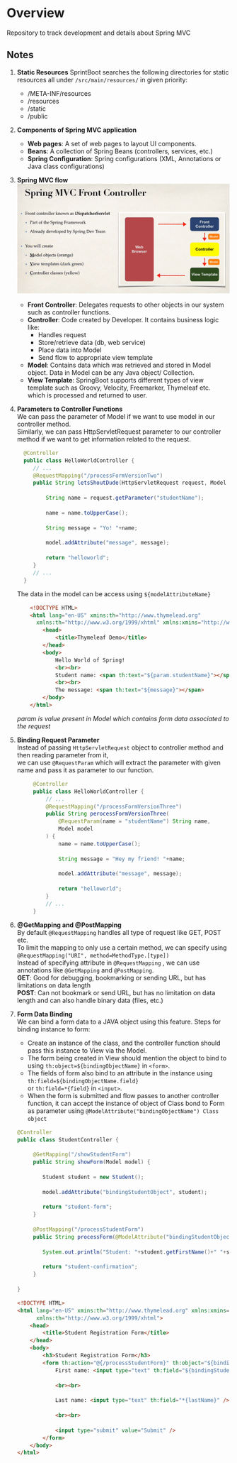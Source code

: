 # Overview

Repository to track development and details about Spring MVC

## Notes

1. **Static Resources**
   SprintBoot searches the following directories for static resources all under ```/src/main/resources/``` in given priority: <br>
    - /META-INF/resources
    - /resources
    - /static
    - /public
2. **Components of Spring MVC application**
    - **Web pages**: A set of web pages to layout UI components.
    - **Beans**: A collection of Spring Beans (controllers, services, etc.)
    - **Spring Configuration**: Spring configurations (XML, Annotations or Java class configurations)
3. **Spring MVC flow**
   ![Spring MVC Flow](./img/springMVCFlow.png "Spring MVC Flow")
    - **Front Controller**: Delegates requests to other objects in our system such as controller functions.
    - **Controller**: Code created by Developer. It contains business logic like:
      - Handles request
      - Store/retrieve data (db, web service)
      - Place data into Model
      - Send flow to appropriate view template
    - **Model**: Contains data which was retrieved and stored in Model object. Data in Model can be any Java object/ Collection.
    - **View Template**: SpringBoot supports different types of view template such as Groovy, Velocity, Freemarker, Thymeleaf etc. 
    which is processed and returned to user.
4. **Parameters to Controller Functions**  
   We can pass the parameter of Model if we want to use model in our controller method.  
   Similarly, we can pass HttpServletRequest parameter to our controller method if we want to get information related to the request.
   ```java
     @Controller
     public class HelloWorldController {
        // ...
        @RequestMapping("/processFormVersionTwo")
        public String letsShoutDude(HttpServletRequest request, Model model){

            String name = request.getParameter("studentName");

            name = name.toUpperCase();

            String message = "Yo! "+name;

            model.addAttribute("message", message);

            return "helloworld";
        }
        // ...
     }
   ```
   The data in the model can be access using ```${modelAttributeName}```  
   ```html
       <!DOCTYPE HTML>
       <html lang="en-US" xmins:th="http://www.thymelead.org"
         xmlns:th="http://www.w3.org/1999/xhtml" xmlns:xmins="http://www.w3.org/1999/xhtml">
           <head>
               <title>Thymeleaf Demo</title>
           </head>
           <body>
               Hello World of Spring!
               <br><br>
               Student name: <span th:text="${param.studentName}"></span>
               <br><br>
               The message: <span th:text="${message}"></span>
           </body>
       </html>
    ```
   *param is value present in Model which contains form data associated to the request*
5. **Binding Request Parameter**  
   Instead of passing ```HttpServletRequest``` object to controller method and then reading parameter from it,  
   we can use ```@RequestParam``` which will extract the parameter with given name and pass it as parameter to our function.  
   ```java
        @Controller
        public class HelloWorldController {
            // ...
            @RequestMapping("/processFormVersionThree")
            public String perocessFormVersionThree(
                @RequestParam(name = "studentName") String name,
                Model model
            ) {
                name = name.toUpperCase();

                String message = "Hey my friend! "+name;

                model.addAttribute("message", message);

                return "helloworld";
            }
            // ...
        }
   ```
6. **@GetMapping and @PostMapping**  
   By default ```@RequestMapping``` handles all type of request like GET, POST etc.  
   To limit the mapping to only use a certain method, we can specify using ```@RequestMapping("URI", method=MethodType.[type])```  
   Instead of specifying attribute in ```@RequestMapping``` , we can use annotations like ```@GetMapping``` and ```@PostMapping```.  
   **GET**: Good for debugging, bookmarking or sending URL, but has limitations on data length  
   **POST**: Can not bookmark or send URL, but has no limitation on data length and can also handle binary data (files, etc.)  
7. **Form Data Binding**  
   We can bind a form data to a JAVA object using this feature. Steps for binding instance to form:  
   - Create an instance of the class, and the controller function should pass this instance to View via the Model.    
   - The form being created in View should mention the object to bind to using ```th:object=${bindingObjectName}``` in ```<form>```.  
   - The fields of form also bind to an attribute in the instance using ```th:field=${bindingObjectName.field}```  
     or ```th:field=*{field}``` in ```<input>```.
   - When the form is submitted and flow passes to another controller function, it can accept the instance of object of 
     Class bond to Form as parameter using ```@ModelAttribute("bindingObjectName") Class object```

   ```java
   @Controller
   public class StudentController {
   
        @GetMapping("/showStudentForm")
        public String showForm(Model model) {
   
           Student student = new Student();
   
           model.addAttribute("bindingStudentObject", student);
   
           return "student-form";
        }
   
        @PostMapping("/processStudentForm")
        public String processForm(@ModelAttribute("bindingStudentObject") Student student) {
   
           System.out.println("Student: "+student.getFirstName()+" "+student.getLastName());
   
           return "student-confirmation";
        }
   
   }
   ```
   ```html
   <!DOCTYPE HTML>
   <html lang="en-US" xmins:th="http://www.thymelead.org" xmlns:xmins="http://www.w3.org/1999/xhtml"
         xmlns:th="http://www.w3.org/1999/xhtml">
       <head>
           <title>Student Registration Form</title>
       </head>
       <body>
           <h3>Student Registration Form</h3>
           <form th:action="@{/processStudentForm}" th:object="${bindingStudentObject}" method="POST">
               First name: <input type="text" th:field="${bindingStudentObject.firstName}" />
   
               <br><br>
   
               Last name: <input type="text" th:field="*{lastName}" />
   
               <br><br>
   
               <input type="submit" value="Submit" />
           </form>
       </body>
   </html>
   ```

